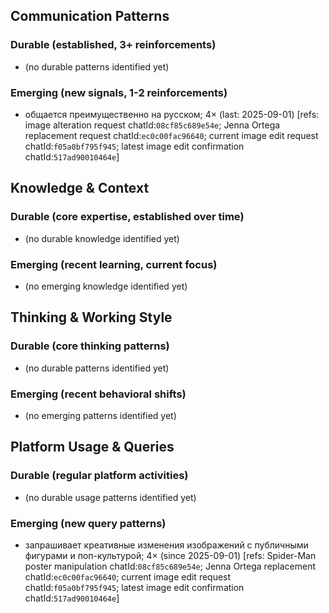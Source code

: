 ## Communication Patterns
### Durable (established, 3+ reinforcements)
- (no durable patterns identified yet)

### Emerging (new signals, 1-2 reinforcements)
- общается преимущественно на русском; 4× (last: 2025-09-01) [refs: image alteration request chatId:`08cf85c689e54e`; Jenna Ortega replacement request chatId:`ec0c00fac96640`; current image edit request chatId:`f05a0bf795f945`; latest image edit confirmation chatId:`517ad90010464e`]

## Knowledge & Context
### Durable (core expertise, established over time)
- (no durable knowledge identified yet)

### Emerging (recent learning, current focus)
- (no emerging knowledge identified yet)

## Thinking & Working Style
### Durable (core thinking patterns)
- (no durable patterns identified yet)

### Emerging (recent behavioral shifts)
- (no emerging patterns identified yet)

## Platform Usage & Queries
### Durable (regular platform activities)
- (no durable usage patterns identified yet)

### Emerging (new query patterns)
- запрашивает креативные изменения изображений с публичными фигурами и поп-культурой; 4× (since 2025-09-01) [refs: Spider-Man poster manipulation chatId:`08cf85c689e54e`; Jenna Ortega replacement chatId:`ec0c00fac96640`; current image edit request chatId:`f05a0bf795f945`; latest image edit confirmation chatId:`517ad90010464e`]